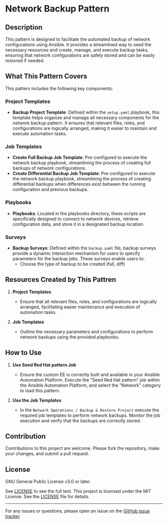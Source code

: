 # Network Backup Pattern

## Description

This pattern is designed to facilitate the automated backup of network configurations using Ansible. It provides a streamlined way to seed the necessary resources and create, manage, and execute backup tasks, ensuring that network configurations are safely stored and can be easily restored if needed.

## What This Pattern Covers

This pattern includes the following key components:

### Project Templates

- **Backup Project Template**: Defined within the `setup.yaml` playbook, this template helps organize and manage all necessary components for the network backup pattern. It ensures that relevant files, roles, and configurations are logically arranged, making it easier to maintain and execute automation tasks.

### Job Templates

- **Create Full Backup Job Template**: Pre-configured to execute the network backup playbook, streamlining the process of creating full backups of network configurations.
- **Create Differential Backup Job Template**: Pre-configured to execute the network backup playbook, streamlining the process of creating differential backups when differences exist between the running configuration and previous backups.

### Playbooks

- **Playbooks**: Located in the playbooks directory, these scripts are specifically designed to connect to network devices, retrieve configuration data, and store it in a designated backup location.

### Surveys

- **Backup Surveys**: Defined within the `backup.yaml` file, backup surveys provide a dynamic interaction mechanism for users to specify parameters for the backup jobs. These surveys enable users to:
  - Choose the type of backup to be created (full, diff)

## Resources Created by This Pattren

1. **Project Templates**
    - Ensure that all relevant files, roles, and configurations are logically arranged, facilitating easier maintenance and execution of automation tasks.

2. **Job Templates**
    - Outline the necessary parameters and configurations to perform network backups using the provided playbooks.

## How to Use

1. **Use Seed Red Hat pattern Job**
    - Ensure the custom EE is correctly built and available in your Ansible Automation Platform. Execute the "Seed Red Hat pattern" job within the Ansible Automation Platform, and select the "Network" category to load this pattern.

2. **Use the Job Templates**
    - In the `Network Operations / Backup & Restore Project` execute the required job templates to perform network backups. Monitor the job execution and verify that the backups are correctly stored.

## Contribution

Contributions to this project are welcome. Please fork the repository, make your changes, and submit a pull request.

## License

GNU General Public License v3.0 or later.

See [LICENSE](https://www.gnu.org/licenses/gpl-3.0.txt) to see the full text. This project is licensed under the MIT License. See the [LICENSE](https://github.com/redhat-cop/network.backup/blob/main/LICENSE) file for details.

---

For any issues or questions, please open an issue on the [GitHub issue tracker](https://github.com/redhat-cop/network.backup/issues).
